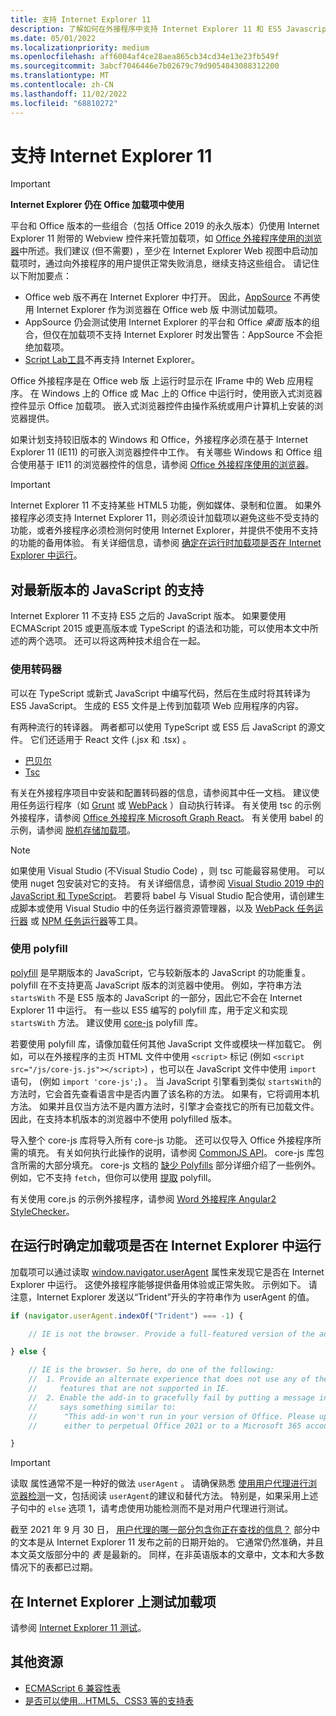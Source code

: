 ```yaml
---
title: 支持 Internet Explorer 11
description: 了解如何在外接程序中支持 Internet Explorer 11 和 ES5 Javascript。
ms.date: 05/01/2022
ms.localizationpriority: medium
ms.openlocfilehash: aff6004af4ce28aea865cb34cd34e13e23fb549f
ms.sourcegitcommit: 3abcf7046446e7b02679c79d9054843088312200
ms.translationtype: MT
ms.contentlocale: zh-CN
ms.lasthandoff: 11/02/2022
ms.locfileid: "68810272"
---
```

# <a name="support-internet-explorer-11"></a>支持 Internet Explorer 11

> [!IMPORTANT]
> **Internet Explorer 仍在 Office 加载项中使用**
>
> 平台和 Office 版本的一些组合（包括 Office 2019 的永久版本）仍使用 Internet Explorer 11 附带的 Webview 控件来托管加载项，如 [Office 外接程序使用的浏览器](../concepts/browsers-used-by-office-web-add-ins.md)中所述。我们建议 (但不需要) ，至少在 Internet Explorer Web 视图中启动加载项时，通过向外接程序的用户提供正常失败消息，继续支持这些组合。 请记住以下附加要点：
>
> - Office web 版不再在 Internet Explorer 中打开。 因此，[AppSource](/office/dev/store/submit-to-appsource-via-partner-center) 不再使用 Internet Explorer 作为浏览器在 Office web 版 中测试加载项。
> - AppSource 仍会测试使用 Internet Explorer 的平台和 Office *桌面* 版本的组合，但仅在加载项不支持 Internet Explorer 时发出警告：AppSource 不会拒绝加载项。
> - [Script Lab工具](../overview/explore-with-script-lab.md)不再支持 Internet Explorer。

Office 外接程序是在 Office web 版 上运行时显示在 IFrame 中的 Web 应用程序。 在 Windows 上的 Office 或 Mac 上的 Office 中运行时，使用嵌入式浏览器控件显示 Office 加载项。 嵌入式浏览器控件由操作系统或用户计算机上安装的浏览器提供。

如果计划支持较旧版本的 Windows 和 Office，外接程序必须在基于 Internet Explorer 11 (IE11) 的可嵌入浏览器控件中工作。 有关哪些 Windows 和 Office 组合使用基于 IE11 的浏览器控件的信息，请参阅 [Office 外接程序使用的浏览器](../concepts/browsers-used-by-office-web-add-ins.md)。

> [!IMPORTANT]
> Internet Explorer 11 不支持某些 HTML5 功能，例如媒体、录制和位置。 如果外接程序必须支持 Internet Explorer 11，则必须设计加载项以避免这些不受支持的功能，或者外接程序必须检测何时使用 Internet Explorer，并提供不使用不支持的功能的备用体验。 有关详细信息，请参阅 [确定在运行时加载项是否在 Internet Explorer 中运行](#determine-at-runtime-if-the-add-in-is-running-in-internet-explorer)。

## <a name="support-for-recent-versions-of-javascript"></a>对最新版本的 JavaScript 的支持

Internet Explorer 11 不支持 ES5 之后的 JavaScript 版本。 如果要使用 ECMAScript 2015 或更高版本或 TypeScript 的语法和功能，可以使用本文中所述的两个选项。 还可以将这两种技术组合在一起。

### <a name="use-a-transpiler"></a>使用转码器

可以在 TypeScript 或新式 JavaScript 中编写代码，然后在生成时将其转译为 ES5 JavaScript。 生成的 ES5 文件是上传到加载项 Web 应用程序的内容。

有两种流行的转译器。 两者都可以使用 TypeScript 或 ES5 后 JavaScript 的源文件。 它们还适用于 React 文件 (.jsx 和 .tsx) 。

- [巴贝尔](https://babeljs.io/)
- [Tsc](https://www.typescriptlang.org/index.html)

有关在外接程序项目中安装和配置转码器的信息，请参阅其中任一文档。 建议使用任务运行程序（如 [Grunt](https://gruntjs.com/) 或 [WebPack](https://webpack.js.org/) ）自动执行转译。 有关使用 tsc 的示例外接程序，请参阅 [Office 外接程序 Microsoft Graph React](https://github.com/OfficeDev/Office-Add-in-samples/tree/main/Samples/auth/Office-Add-in-Microsoft-Graph-React)。 有关使用 babel 的示例，请参阅 [脱机存储加载项](https://github.com/OfficeDev/Office-Add-in-samples/tree/main/Samples/Excel.OfflineStorageAddin)。

> [!NOTE]
> 如果使用 Visual Studio (不Visual Studio Code) ，则 tsc 可能最容易使用。 可以使用 nuget 包安装对它的支持。 有关详细信息，请参阅 [Visual Studio 2019 中的 JavaScript 和 TypeScript](/visualstudio/javascript/javascript-in-vs-2019)。 若要将 babel 与 Visual Studio 配合使用，请创建生成脚本或使用 Visual Studio 中的任务运行器资源管理器，以及 [WebPack 任务运行器](https://marketplace.visualstudio.com/items?itemName=MadsKristensen.WebPackTaskRunner) 或 [NPM 任务运行器](https://marketplace.visualstudio.com/items?itemName=MadsKristensen.NPMTaskRunner)等工具。

### <a name="use-a-polyfill"></a>使用 polyfill

[polyfill](https://en.wikipedia.org/wiki/Polyfill_(programming)) 是早期版本的 JavaScript，它与较新版本的 JavaScript 的功能重复。 polyfill 在不支持更高 JavaScript 版本的浏览器中使用。 例如，字符串方法 `startsWith` 不是 ES5 版本的 JavaScript 的一部分，因此它不会在 Internet Explorer 11 中运行。 有一些以 ES5 编写的 polyfill 库，用于定义和实现 `startsWith` 方法。 建议使用 [core-js](https://github.com/zloirock/core-js) polyfill 库。

若要使用 polyfill 库，请像加载任何其他 JavaScript 文件或模块一样加载它。 例如，可以在外接程序的主页 HTML 文件中使用 `<script>` 标记 (例如 `<script src="/js/core-js.js"></script>`) ，也可以在 JavaScript 文件中使用 `import` 语句， (例如 `import 'core-js';`) 。 当 JavaScript 引擎看到类似 `startsWith`的方法时，它会首先查看语言中是否内置了该名称的方法。 如果有，它将调用本机方法。 如果并且仅当方法不是内置方法时，引擎才会查找它的所有已加载文件。 因此，在支持本机版本的浏览器中不使用 polyfilled 版本。

导入整个 core-js 库将导入所有 core-js 功能。 还可以仅导入 Office 外接程序所需的填充。 有关如何执行此操作的说明，请参阅 [CommonJS API](https://github.com/zloirock/core-js#commonjs-api)。 core-js 库包含所需的大部分填充。 core-js 文档的 [缺少 Polyfills](https://github.com/zloirock/core-js#missing-polyfills) 部分详细介绍了一些例外。 例如，它不支持 `fetch`，但你可以使用 [提取](https://github.com/github/fetch) polyfill。

有关使用 core.js 的示例外接程序，请参阅 [Word 外接程序 Angular2 StyleChecker](https://github.com/OfficeDev/Word-Add-in-Angular2-StyleChecker)。

## <a name="determine-at-runtime-if-the-add-in-is-running-in-internet-explorer"></a>在运行时确定加载项是否在 Internet Explorer 中运行

加载项可以通过读取 [window.navigator.userAgent](https://developer.mozilla.org/docs/Web/API/Navigator/userAgent) 属性来发现它是否在 Internet Explorer 中运行。 这使外接程序能够提供备用体验或正常失败。 示例如下。 请注意，Internet Explorer 发送以“Trident”开头的字符串作为 userAgent 的值。

```javascript
if (navigator.userAgent.indexOf("Trident") === -1) {

    // IE is not the browser. Provide a full-featured version of the add-in here.

} else {

    // IE is the browser. So here, do one of the following: 
    //  1. Provide an alternate experience that does not use any of the HTML5
    //     features that are not supported in IE.
    //  2. Enable the add-in to gracefully fail by putting a message in the UI that
    //     says something similar to: 
    //      "This add-in won't run in your version of Office. Please upgrade 
    //      either to perpetual Office 2021 or to a Microsoft 365 account."          

}
```

> [!IMPORTANT]
> 读取 属性通常不是一种好的做法 `userAgent` 。 请确保熟悉 [使用用户代理进行浏览器检测](https://developer.mozilla.org/docs/Web/HTTP/Browser_detection_using_the_user_agent)一文，包括阅读 `userAgent`的建议和替代方法。 特别是，如果采用上述子句中的 `else` 选项 1，请考虑使用功能检测而不是对用户代理进行测试。
>
> 截至 2021 年 9 月 30 日， [用户代理的哪一部分包含你正在查找的信息？](https://developer.mozilla.org/docs/Web/HTTP/Browser_detection_using_the_user_agent#which_part_of_the_user_agent_contains_the_information_you_are_looking_for) 部分中的文本是从 Internet Explorer 11 发布之前的日期开始的。 它通常仍然准确，并且本文英文版部分中的 *表* 是最新的。 同样，在非英语版本的文章中，文本和大多数情况下的表都已过期。

## <a name="test-an-add-in-on-internet-explorer"></a>在 Internet Explorer 上测试加载项

请参阅 [Internet Explorer 11 测试](../testing/ie-11-testing.md)。

## <a name="additional-resources"></a>其他资源

- [ECMAScript 6 兼容性表](https://kangax.github.io/compat-table/es6/)
- [是否可以使用...HTML5、CSS3 等的支持表](https://caniuse.com/)
